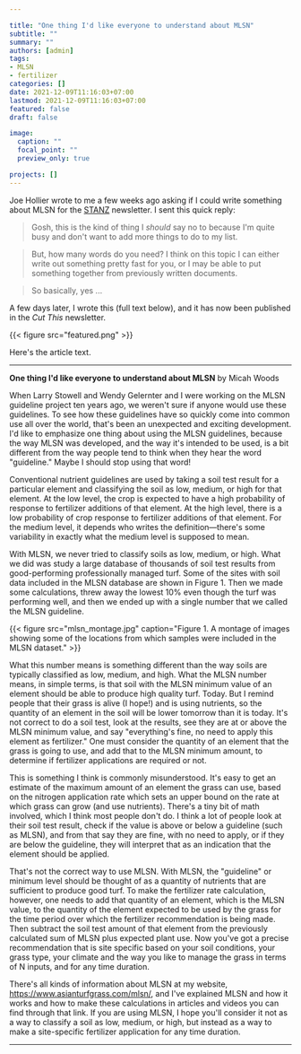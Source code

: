 ```yaml
---

title: "One thing I'd like everyone to understand about MLSN"
subtitle: ""
summary: ""
authors: [admin]
tags: 
- MLSN
- fertilizer
categories: []
date: 2021-12-09T11:16:03+07:00
lastmod: 2021-12-09T11:16:03+07:00
featured: false
draft: false

image:
  caption: ""
  focal_point: ""
  preview_only: true

projects: []
---
```


Joe Hollier wrote to me a few weeks ago asking if I could write something about MLSN for the [STANZ](https://sportsturfnz.co.nz/) newsletter. I sent this quick reply:

> Gosh, this is the kind of thing I *should* say no to because I'm quite busy and don't want to add more things to do to my list.

> But, how many words do you need? I think on this topic I can either write out something pretty fast for you, or I may be able to put something together from previously written documents.

> So basically, yes ...

A few days later, I wrote this (full text below), and it has now been published in the *Cut This* newsletter.

{{< figure src="featured.png" >}}

Here's the article text.

---

**One thing I'd like everyone to understand about MLSN** by Micah Woods 

When Larry Stowell and Wendy Gelernter and I were working on the MLSN guideline project ten years ago, we weren't sure if anyone would use these guidelines. To see how these guidelines have so quickly come into common use all over the world, that's been an unexpected and exciting development. I'd like to emphasize one thing about using the MLSN guidelines, because the way MLSN was developed, and the way it's intended to be used, is a bit different from the way people tend to think when they hear the word "guideline." Maybe I should stop using that word! 

Conventional nutrient guidelines are used by taking a soil test result for a particular element and classifying the soil as low, medium, or high for that element. At the low level, the crop is expected to have a high probability of response to fertilizer additions of that element. At the high level, there is a low probability of crop response to fertilizer additions of that element. For the medium level, it depends who writes the definition—there's some variability in exactly what the medium level is supposed to mean.

With MLSN, we never tried to classify soils as low, medium, or high. What we did was study a large database of thousands of soil test results from good-performing professionally managed turf. Some of the sites with soil data included in the MLSN database are shown in Figure 1. Then we made some calculations, threw away the lowest 10% even though the turf was performing well, and then we ended up with a single number that we called the MLSN guideline. 

{{< figure src="mlsn_montage.jpg" caption="Figure 1. A montage of images showing some of the locations from which samples were included in the MLSN dataset." >}}

What this number means is something different than the way soils are typically classified as low, medium, and high. What the MLSN number means, in simple terms, is that soil with the MLSN minimum value of an element should be able to produce high quality turf. Today. But I remind people that their grass is alive (I hope!) and is using nutrients, so the quantity of an element in the soil will be lower tomorrow than it is today. It's not correct to do a soil test, look at the results, see they are at or above the MLSN minimum value, and say "everything's fine, no need to apply this element as fertilizer." One must consider the quantity of an element that the grass is going to use, and add that to the MLSN minimum amount, to determine if fertilizer applications are required or not. 

This is something I think is commonly misunderstood. It's easy to get an estimate of the maximum amount of an element the grass can use, based on the nitrogen application rate which sets an upper bound on the rate at which grass can grow (and use nutrients). There's a tiny bit of math involved, which I think most people don't do. I think a lot of people look at their soil test result, check if the value is above or below a guideline (such as MLSN), and from that say they are fine, with no need to apply, or if they are below the guideline, they will interpret that as an indication that the element should be applied. 

That's not the correct way to use MLSN. With MLSN, the "guideline" or minimum level should be thought of as a quantity of nutrients that are sufficient to produce good turf. To make the fertilizer rate calculation, however, one needs to add that quantity of an element, which is the MLSN value, to the quantity of the element expected to be used by the grass for the time period over which the fertilizer recommendation is being made. Then subtract the soil test amount of that element from the previously calculated sum of MLSN plus expected plant use. Now you've got a precise recommendation that is site specific based on your soil conditions, your grass type, your climate and the way you like to manage the grass in terms of N inputs, and for any time duration. 

There's all kinds of information about MLSN at my website, <https://www.asianturfgrass.com/mlsn/>, and I've explained MLSN and how it works and how to make these calculations in articles and videos you can find through that link. If you are using MLSN, I hope you'll consider it not as a way to classify a soil as low, medium, or high, but instead as a way to make a site-specific fertilizer application for any time duration. 

---
